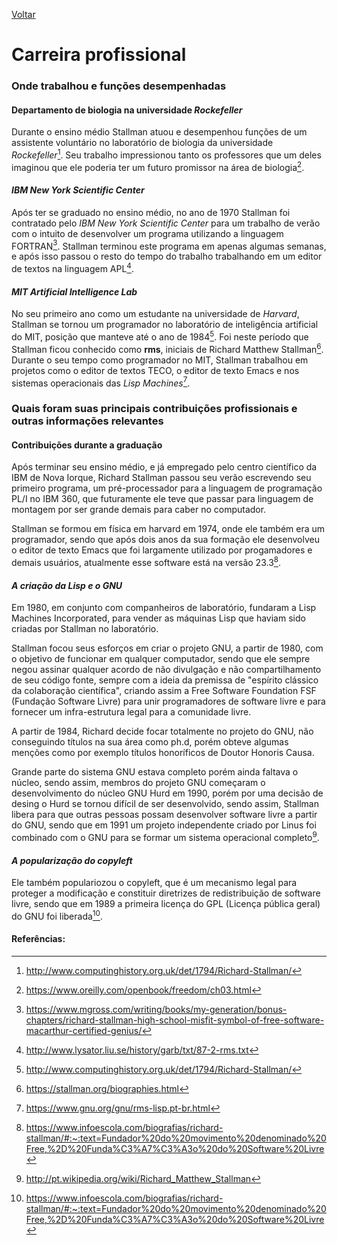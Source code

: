 [Voltar](intro.md)

Carreira profissional
====
### Onde trabalhou e funções desempenhadas
#### Departamento de biologia na universidade _Rockefeller_
Durante o ensino médio Stallman atuou e desempenhou funções de um assistente voluntário no laboratório de biologia da universidade _Rockefeller_[^1]. Seu trabalho impressionou tanto os professores que um deles imaginou que ele poderia ter um futuro promissor na área de biologia[^2].

#### _IBM New York Scientific Center_
Após ter se graduado no ensino médio, no ano de 1970 Stallman foi contratado pelo _IBM New York Scientific Center_ para um trabalho de verão com o intuito de desenvolver um programa utilizando a linguagem FORTRAN[^3]. Stallman terminou este programa em apenas algumas semanas, e após isso passou o resto do tempo do trabalho trabalhando em um editor de textos na linguagem APL[^4].

#### _MIT Artificial Intelligence Lab_
No seu primeiro ano como um estudante na universidade de _Harvard_, Stallman se tornou um programador no laboratório de inteligência artificial do MIT, posição que manteve até o ano de 1984[^1]. Foi neste período que Stallman ficou conhecido como **rms**, iniciais de Richard Matthew Stallman[^5].
Durante o seu tempo como programador no MIT, Stallman trabalhou em projetos como o editor de textos TECO, o editor de texto Emacs e nos sistemas operacionais das _Lisp Machines_[^6].

### Quais foram suas principais contribuições profissionais e outras informações relevantes
#### Contribuições durante a graduação
Após terminar seu ensino médio, e já empregado pelo centro científico da IBM de Nova Iorque, Richard Stallman passou seu verão escrevendo seu primeiro programa, um pré-processador para a linguagem de programação PL/I no IBM 360, que futuramente ele teve que passar para linguagem de montagem por ser grande demais para caber no computador.

Stallman se formou em física em harvard em 1974, onde ele também era um programador, sendo que após dois anos da sua formação ele desenvolveu o editor de texto Emacs que foi largamente utilizado por progamadores e demais usuários, atualmente esse software está na versão 23.3[^7].

#### _A criação da Lisp e o GNU_
Em 1980, em conjunto com companheiros de laboratório, fundaram a Lisp Machines Incorporated, para vender as máquinas Lisp que haviam sido criadas por Stallman no laboratório. 

Stallman focou seus esforços em criar o projeto GNU, a partir de 1980, com o objetivo de funcionar em qualquer computador, sendo que ele sempre negou assinar qualquer acordo de não divulgação e não compartilhamento de seu código fonte, sempre com a ideia da premissa de "espírito clássico da colaboração científica", criando assim a Free Software Foundation FSF (Fundação Software Livre) para unir programadores de software livre e para fornecer um infra-estrutura legal para a comunidade livre.

A partir de 1984, Richard decide focar totalmente no projeto do GNU, não conseguindo títulos na sua área como ph.d, porém obteve algumas menções como por exemplo títulos honoríficos de Doutor Honoris Causa.

Grande parte do sistema GNU estava completo porém ainda faltava o núcleo, sendo assim, membros do projeto GNU começaram o desenvolvimento do núcleo GNU Hurd em 1990, porém por uma decisão de desing o Hurd se tornou difícil de ser desenvolvido, sendo assim, Stallman libera para que outras pessoas possam desenvolver software livre a partir do GNU, sendo que em 1991 um projeto independente criado por Linus foi combinado com o GNU para se formar um sistema operacional completo[^8].


#### _A popularização do copyleft_
Ele também populariozou o copyleft, que é um mecanismo legal para proteger a modificação e constituir diretrizes de redistribuição de software livre, sendo que em 1989 a primeira licença do GPL (Licença pública geral) do GNU foi liberada[^7].


#### Referências:

[^1]: http://www.computinghistory.org.uk/det/1794/Richard-Stallman/
[^2]: https://www.oreilly.com/openbook/freedom/ch03.html
[^3]: https://www.mgross.com/writing/books/my-generation/bonus-chapters/richard-stallman-high-school-misfit-symbol-of-free-software-macarthur-certified-genius/
[^4]: http://www.lysator.liu.se/history/garb/txt/87-2-rms.txt
[^5]: https://stallman.org/biographies.html
[^6]: https://www.gnu.org/gnu/rms-lisp.pt-br.html
[^7]: https://www.infoescola.com/biografias/richard-stallman/#:~:text=Fundador%20do%20movimento%20denominado%20Free,%2D%20Funda%C3%A7%C3%A3o%20do%20Software%20Livre
[^8]: http://pt.wikipedia.org/wiki/Richard_Matthew_Stallman

